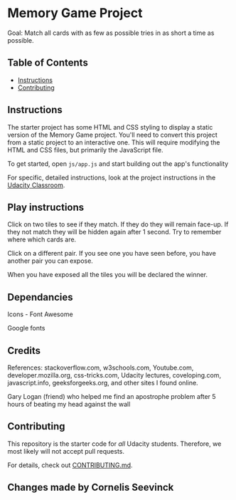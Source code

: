 # Memory Game Project
Goal: Match all cards with as few as possible tries in as short a time as possible. 

## Table of Contents

* [Instructions](#instructions)
* [Contributing](#contributing)

## Instructions

The starter project has some HTML and CSS styling to display a static version of the Memory Game project. You'll need to convert this project from a static project to an interactive one. This will require modifying the HTML and CSS files, but primarily the JavaScript file.

To get started, open `js/app.js` and start building out the app's functionality

For specific, detailed instructions, look at the project instructions in the [Udacity Classroom](https://classroom.udacity.com/me).

## Play instructions
Click on two tiles to see if they match. If they do they will remain face-up. If they 
  not match they will be hidden again after 1 second. Try to remember where which cards are.

Click on a different pair. If you see one you have seen before, you have another pair you can expose.

When you have exposed all the tiles you will be declared the winner.

## Dependancies 
Icons - Font Awesome

Google fonts

## Credits
References: stackoverflow.com, w3schools.com, Youtube.com, developer.mozilla.org, css-tricks.com, Udacity lectures, coveloping.com, javascript.info, geeksforgeeks.org, and other sites I found online.

Gary Logan (friend) who helped me find an apostrophe problem after 5 hours of beating my head against the wall

## Contributing

This repository is the starter code for _all_ Udacity students. Therefore, we most likely will not accept pull requests.

For details, check out [CONTRIBUTING.md](CONTRIBUTING.md).

## Changes made by Cornelis Seevinck

